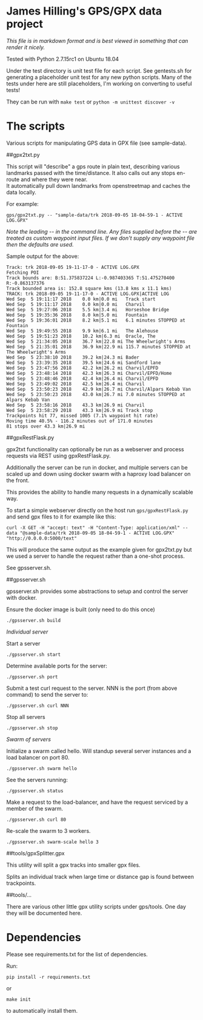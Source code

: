 
# James Hilling's GPS/GPX data project

*This file is in markdown format and is best viewed in something that can render it nicely.* 

Tested with Python 2.7.15rc1 on Ubuntu 18.04

Under the test directory is unit test file for each script. See gentests.sh for generating
a placeholder unit test for any new python scripts.  Many of the tests under here are 
still placeholders, I'm working on converting to useful tests!

They can be run with `make test` or `python -m unittest discover -v`

# The scripts

Various scripts for manipulating GPS data in GPX file (see sample-data).

##gpx2txt.py

This script will "describe" a gps route in plain text, describing various 
landmarks passed with the time/distance.  It also calls out any stops en-route and where they were near.  
It automatically pull down landmarks from openstreetmap and caches the data locally.

For example:
 ```
 gps/gpx2txt.py -- "sample-data/trk 2018-09-05 18-04-59-1 - ACTIVE LOG.GPX"
 ```

*Note the leading -- in the command line.   Any files supplied before the -- are treated as 
custom waypoint input files.   If we don't supply any waypoint file then the defaults are used.*

Sample output for the above:

```
Track: trk 2018-09-05 19-11-17-0 - ACTIVE LOG.GPX
Fetching POI
Track bounds are: B:51.375837224 L:-0.987403365	T:51.475270400 R:-0.863137376
Track bounded area is: 152.8 square kms (13.8 kms x 11.1 kms)
TRACK: trk 2018-09-05 19-11-17-0 - ACTIVE LOG.GPX|ACTIVE LOG
Wed Sep  5 19:11:17 2018	0.0 km|0.0 mi	Track start
Wed Sep  5 19:11:17 2018	0.0 km|0.0 mi	Charvil
Wed Sep  5 19:27:06 2018	5.5 km|3.4 mi	Horseshoe Bridge
Wed Sep  5 19:35:36 2018	8.0 km|5.0 mi	Fountain
Wed Sep  5 19:36:01 2018	8.2 km|5.1 mi	6.1 minutes STOPPED at Fountain 
Wed Sep  5 19:49:55 2018	9.9 km|6.1 mi	The Alehouse
Wed Sep  5 19:51:23 2018	10.2 km|6.3 mi	Oracle, The
Wed Sep  5 21:34:05 2018	36.7 km|22.8 mi	The Wheelwright's Arms
Wed Sep  5 21:35:01 2018	36.9 km|22.9 mi	115.7 minutes STOPPED at The Wheelwright's Arms 
Wed Sep  5 23:38:10 2018	39.2 km|24.3 mi	Bader
Wed Sep  5 23:39:35 2018	39.5 km|24.6 mi	Sandford lane
Wed Sep  5 23:47:56 2018	42.2 km|26.2 mi	Charvil/EPFD
Wed Sep  5 23:48:14 2018	42.3 km|26.3 mi	Charvil/EPFD/Home
Wed Sep  5 23:48:46 2018	42.4 km|26.4 mi	Charvil/EPFD
Wed Sep  5 23:49:02 2018	42.5 km|26.4 mi	Charvil
Wed Sep  5 23:50:23 2018	42.9 km|26.7 mi	Charvil/Alpars Kebab Van
Wed Sep  5 23:50:23 2018	43.0 km|26.7 mi	7.0 minutes STOPPED at Alpars Kebab Van 
Wed Sep  5 23:58:16 2018	43.3 km|26.9 mi	Charvil
Wed Sep  5 23:58:29 2018	43.3 km|26.9 mi	Track stop
Trackpoints hit 77, missed 1005 (7.1% waypoint hit rate)
Moving time 40.5% - 116.2 minutes out of 171.0 minutes
81 stops over 43.3 km|26.9 mi
```

##gpxRestFlask.py

gpx2txt functionality can optionally be run as a webserver and process requests via REST using gpxRestFlask.py.

Additionally the server can be run in docker, and multiple servers can be scaled up 
and down using docker swarm with a haproxy load balancer on the front.

This provides the ability to handle many requests in a dynamically scalable way.   

To start a simple webserver directly on the host run `gps/gpxRestFlask.py`
and send gpx files to it for example like this:

```curl -X GET -H "accept: text" -H "Content-Type: application/xml" --data "@sample-data/trk 2018-09-05 18-04-59-1 - ACTIVE LOG.GPX" "http://0.0.0.0:5000/text"```

This will produce the same output as the example given for gpx2txt.py
but we used a server to handle the request rather than a one-shot process.

See gpsserver.sh.

##gpsserver.sh

gpsserver.sh provides some abstractions to setup and control the server with docker.

Ensure the docker image is built (only need to do this once)
```
./gpsserver.sh build
``` 

*Individual server*

Start a server
```
./gpsserver.sh start
```

Determine available ports for the server:
```
./gpsserver.sh port
```

Submit a test curl request to the server. NNN is the port (from above command) to send the server to:
```
./gpsserver.sh curl NNN
```

Stop all servers
```
./gpsserver.sh stop
```

*Swarm of servers*

Initialize a swarm called hello.  Will standup several server instances and a load balancer on port 80.
```
./gpsserver.sh swarm hello
```

See the servers running:
```
./gpsserver.sh status
```

Make a request to the load-balancer, and have the request serviced by a member of the swarm.
```
./gpsserver.sh curl 80
```

Re-scale the swarm to 3 workers. 
```
./gpsserver.sh swarm-scale hello 3
```


##tools/gpxSplitter.gpx

This utility will split a gpx tracks into smaller gpx files.

Splits an individual track when large time or distance gap is found between trackpoints.


##tools/...

There are various other little gpx utility scripts under gps/tools. One day they will be documented here.


# Dependencies

Please see requirements.txt for the list of dependencies.

Run:

`pip install -r requirements.txt` 

or 

`make init`

to automatically install them.
